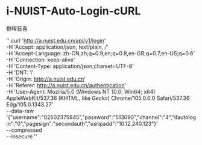 # i-NUIST-Auto-Login-cURL
群晖狂喜

''
curl 'http://a.nuist.edu.cn/api/v1/login' \
  -H 'Accept: application/json, text/plain, */*' \
  -H 'Accept-Language: zh-CN,zh;q=0.9,en;q=0.8,en-GB;q=0.7,en-US;q=0.6' \
  -H 'Connection: keep-alive' \
  -H 'Content-Type: application/json;charset=UTF-8' \
  -H 'DNT: 1' \
  -H 'Origin: http://a.nuist.edu.cn' \
  -H 'Referer: http://a.nuist.edu.cn/authentication' \
  -H 'User-Agent: Mozilla/5.0 (Windows NT 10.0; Win64; x64) AppleWebKit/537.36 (KHTML, like Gecko) Chrome/105.0.0.0 Safari/537.36 Edg/105.0.1343.27' \
  --data-raw '{"username":"02502375845","password":"513090","channel":"4","ifautologin":"0","pagesign":"secondauth","usripadd":"10.12.240.123"}' \
  --compressed \
  --insecure
  ''
